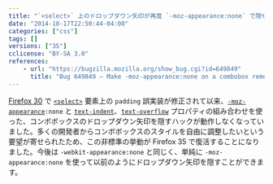 ```yaml
---
title: "`<select>` 上のドロップダウン矢印が再度 `-moz-appearance:none` で隠せるようになりました"
date: "2014-10-17T22:50:44-04:00"
categories: ["css"]
tags: []
versions: ["35"]
cclicense: "BY-SA 3.0"
references:
    - url: "https://bugzilla.mozilla.org/show_bug.cgi?id=649849"
      title: "Bug 649849 – Make -moz-appearance:none on a combobox remove the dropdown button"
---
```

[Firefox 30](https://www.fxsitecompat.com/ja/docs/2014/incorrect-padding-implementation-on-select-has-been-fixed/) で [`<select>`](https://developer.mozilla.org/docs/Web/HTML/Element/select) 要素上の `padding` 誤実装が修正されて以来、[`-moz-appearance`](https://developer.mozilla.org/docs/Web/CSS/-moz-appearance)`:none` と [`text-indent`](https://developer.mozilla.org/docs/Web/CSS/text-indent)、[`text-overflow`](https://developer.mozilla.org/docs/Web/CSS/text-overflow) プロパティの組み合わせを使った、コンボボックスのドロップダウン矢印を隠すハックが動作しなくなっていました。多くの開発者からコンボボックスのスタイルを自由に調整したいという要望が寄せられたため、この非標準の挙動が Firefox 35 で復活することになりました。今後は `-webkit-appearance:none` と同じく、単純に `-moz-appearance:none` を使って以前のようにドロップダウン矢印を隠すことができます。

